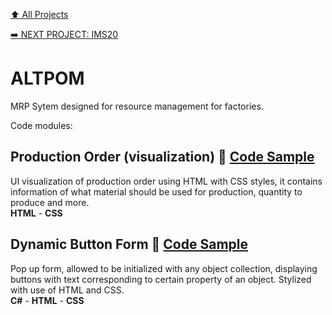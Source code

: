 [:arrow_up: All Projects](/README.md)

[:arrow_right: NEXT PROJECT: IMS20](/PROJECTS/IMS20/IMS20.md)

# ALTPOM 
MRP Sytem designed for resource management for factories.

Code modules:

## Production Order (visualization) :link: [Code Sample](/PROJECTS/ALTPOM/MODULES/PRODUCTION_ORDER.md)
UI visualization of production order using HTML with CSS styles, it contains information of what material should be used for production, quantity to produce and more.\
**HTML** - **CSS**

## Dynamic Button Form :link: [Code Sample](/PROJECTS/ALTPOM/MODULES/BUTTON_PANEL.md)
Pop up form, allowed to be initialized with any object collection, displaying buttons with text corresponding to certain property of an object. Stylized with use of HTML and CSS.\
**C#** - **HTML** - **CSS**